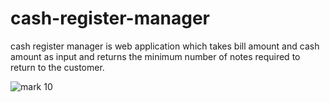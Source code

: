 # cash-register-manager
cash register manager is web application which takes bill amount and cash amount as input and returns the minimum number of notes required to return to the customer.


![mark 10](https://user-images.githubusercontent.com/82032825/126900044-d1ce3b98-a724-4d7e-8d66-4bb1fa9878d1.png)



